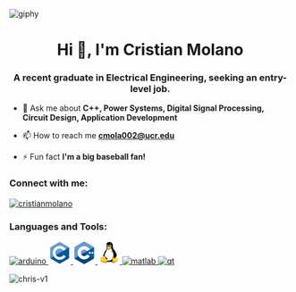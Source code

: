 ![giphy](https://github.com/Chris-V1/Chris-V1/assets/85203475/e68b1a9e-0966-44cf-b57e-df100d39e165)


<h1 align="center">Hi 👋, I'm Cristian Molano</h1>
<h3 align="center">A recent graduate in Electrical Engineering, seeking an entry-level job.</h3>

- 💬 Ask me about **C++, Power Systems, Digital Signal Processing, Circuit Design, Application Development**

- 📫 How to reach me **cmola002@ucr.edu**

- ⚡ Fun fact **I'm a big baseball fan!**

<h3 align="left">Connect with me:</h3>
<p align="left">
<a href="https://linkedin.com/in/cristianmolano" target="blank"><img align="center" src="https://raw.githubusercontent.com/rahuldkjain/github-profile-readme-generator/master/src/images/icons/Social/linked-in-alt.svg" alt="cristianmolano" height="30" width="40" /></a>
</p>

<h3 align="left">Languages and Tools:</h3>
<p align="left"> <a href="https://www.arduino.cc/" target="_blank" rel="noreferrer"> <img src="https://cdn.worldvectorlogo.com/logos/arduino-1.svg" alt="arduino" width="40" height="40"/> </a> <a href="https://www.cprogramming.com/" target="_blank" rel="noreferrer"> <img src="https://raw.githubusercontent.com/devicons/devicon/master/icons/c/c-original.svg" alt="c" width="40" height="40"/> </a> <a href="https://www.w3schools.com/cpp/" target="_blank" rel="noreferrer"> <img src="https://raw.githubusercontent.com/devicons/devicon/master/icons/cplusplus/cplusplus-original.svg" alt="cplusplus" width="40" height="40"/> </a> <a href="https://www.linux.org/" target="_blank" rel="noreferrer"> <img src="https://raw.githubusercontent.com/devicons/devicon/master/icons/linux/linux-original.svg" alt="linux" width="40" height="40"/> </a> <a href="https://www.mathworks.com/" target="_blank" rel="noreferrer"> <img src="https://upload.wikimedia.org/wikipedia/commons/2/21/Matlab_Logo.png" alt="matlab" width="40" height="40"/> </a> <a href="https://www.qt.io/" target="_blank" rel="noreferrer"> <img src="https://upload.wikimedia.org/wikipedia/commons/0/0b/Qt_logo_2016.svg" alt="qt" width="40" height="40"/> </a> </p>

<p><img align="center" src="https://github-readme-stats.vercel.app/api/top-langs?username=chris-v1&show_icons=true&locale=en&layout=compact" alt="chris-v1" /></p>
